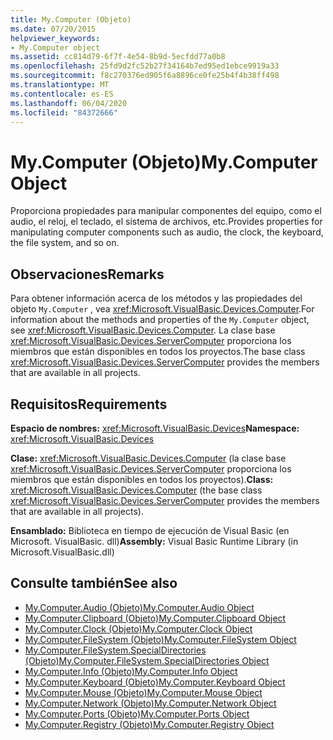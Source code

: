 ```yaml
---
title: My.Computer (Objeto)
ms.date: 07/20/2015
helpviewer_keywords:
- My.Computer object
ms.assetid: cc814d79-6f7f-4e54-8b9d-5ecfdd77a0b8
ms.openlocfilehash: 25fd9d2fc52b27f34164b7ed95ed1ebce9919a33
ms.sourcegitcommit: f8c270376ed905f6a8896ce0fe25b4f4b38ff498
ms.translationtype: MT
ms.contentlocale: es-ES
ms.lasthandoff: 06/04/2020
ms.locfileid: "84372666"
---
```

# <a name="mycomputer-object"></a><span data-ttu-id="d2534-102">My.Computer (Objeto)</span><span class="sxs-lookup"><span data-stu-id="d2534-102">My.Computer Object</span></span>
<span data-ttu-id="d2534-103">Proporciona propiedades para manipular componentes del equipo, como el audio, el reloj, el teclado, el sistema de archivos, etc.</span><span class="sxs-lookup"><span data-stu-id="d2534-103">Provides properties for manipulating computer components such as audio, the clock, the keyboard, the file system, and so on.</span></span>  
  
## <a name="remarks"></a><span data-ttu-id="d2534-104">Observaciones</span><span class="sxs-lookup"><span data-stu-id="d2534-104">Remarks</span></span>  
 <span data-ttu-id="d2534-105">Para obtener información acerca de los métodos y las propiedades del objeto `My.Computer` , vea <xref:Microsoft.VisualBasic.Devices.Computer>.</span><span class="sxs-lookup"><span data-stu-id="d2534-105">For information about the methods and properties of the `My.Computer` object, see <xref:Microsoft.VisualBasic.Devices.Computer>.</span></span> <span data-ttu-id="d2534-106">La clase base <xref:Microsoft.VisualBasic.Devices.ServerComputer> proporciona los miembros que están disponibles en todos los proyectos.</span><span class="sxs-lookup"><span data-stu-id="d2534-106">The base class <xref:Microsoft.VisualBasic.Devices.ServerComputer> provides the members that are available in all projects.</span></span>  
  
## <a name="requirements"></a><span data-ttu-id="d2534-107">Requisitos</span><span class="sxs-lookup"><span data-stu-id="d2534-107">Requirements</span></span>  
 <span data-ttu-id="d2534-108">**Espacio de nombres:** <xref:Microsoft.VisualBasic.Devices></span><span class="sxs-lookup"><span data-stu-id="d2534-108">**Namespace:** <xref:Microsoft.VisualBasic.Devices></span></span>  
  
 <span data-ttu-id="d2534-109">**Clase:** <xref:Microsoft.VisualBasic.Devices.Computer> (la clase base <xref:Microsoft.VisualBasic.Devices.ServerComputer> proporciona los miembros que están disponibles en todos los proyectos).</span><span class="sxs-lookup"><span data-stu-id="d2534-109">**Class:** <xref:Microsoft.VisualBasic.Devices.Computer> (the base class <xref:Microsoft.VisualBasic.Devices.ServerComputer> provides the members that are available in all projects).</span></span>  
  
 <span data-ttu-id="d2534-110">**Ensamblado:** Biblioteca en tiempo de ejecución de Visual Basic (en Microsoft. VisualBasic. dll)</span><span class="sxs-lookup"><span data-stu-id="d2534-110">**Assembly:** Visual Basic Runtime Library (in Microsoft.VisualBasic.dll)</span></span>  
  
## <a name="see-also"></a><span data-ttu-id="d2534-111">Consulte también</span><span class="sxs-lookup"><span data-stu-id="d2534-111">See also</span></span>

- [<span data-ttu-id="d2534-112">My.Computer.Audio (Objeto)</span><span class="sxs-lookup"><span data-stu-id="d2534-112">My.Computer.Audio Object</span></span>](my-computer-audio-object.md)
- [<span data-ttu-id="d2534-113">My.Computer.Clipboard (Objeto)</span><span class="sxs-lookup"><span data-stu-id="d2534-113">My.Computer.Clipboard Object</span></span>](my-computer-clipboard-object.md)
- [<span data-ttu-id="d2534-114">My.Computer.Clock (Objeto)</span><span class="sxs-lookup"><span data-stu-id="d2534-114">My.Computer.Clock Object</span></span>](my-computer-clock-object.md)
- [<span data-ttu-id="d2534-115">My.Computer.FileSystem (Objeto)</span><span class="sxs-lookup"><span data-stu-id="d2534-115">My.Computer.FileSystem Object</span></span>](my-computer-filesystem-object.md)
- [<span data-ttu-id="d2534-116">My.Computer.FileSystem.SpecialDirectories (Objeto)</span><span class="sxs-lookup"><span data-stu-id="d2534-116">My.Computer.FileSystem.SpecialDirectories Object</span></span>](my-computer-filesystem-specialdirectories-object.md)
- [<span data-ttu-id="d2534-117">My.Computer.Info (Objeto)</span><span class="sxs-lookup"><span data-stu-id="d2534-117">My.Computer.Info Object</span></span>](my-computer-info-object.md)
- [<span data-ttu-id="d2534-118">My.Computer.Keyboard (Objeto)</span><span class="sxs-lookup"><span data-stu-id="d2534-118">My.Computer.Keyboard Object</span></span>](my-computer-keyboard-object.md)
- [<span data-ttu-id="d2534-119">My.Computer.Mouse (Objeto)</span><span class="sxs-lookup"><span data-stu-id="d2534-119">My.Computer.Mouse Object</span></span>](my-computer-mouse-object.md)
- [<span data-ttu-id="d2534-120">My.Computer.Network (Objeto)</span><span class="sxs-lookup"><span data-stu-id="d2534-120">My.Computer.Network Object</span></span>](my-computer-network-object.md)
- [<span data-ttu-id="d2534-121">My.Computer.Ports (Objeto)</span><span class="sxs-lookup"><span data-stu-id="d2534-121">My.Computer.Ports Object</span></span>](my-computer-ports-object.md)
- [<span data-ttu-id="d2534-122">My.Computer.Registry (Objeto)</span><span class="sxs-lookup"><span data-stu-id="d2534-122">My.Computer.Registry Object</span></span>](my-computer-registry-object.md)
